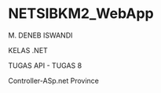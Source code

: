 # NETSIBKM2_WebApp

M. DENEB ISWANDI

KELAS .NET 

TUGAS API - TUGAS 8

Controller-ASp.net Province
